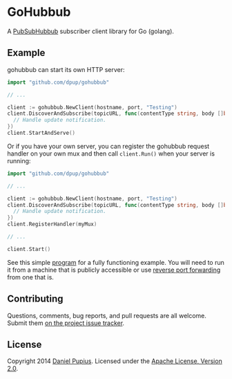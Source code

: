 GoHubbub
========

A [PubSubHubbub](https://pubsubhubbub.googlecode.com/) subscriber client library
for Go (golang).

Example
-------

gohubbub can start its own HTTP server:

```go
import "github.com/dpup/gohubbub"

// ...

client := gohubbub.NewClient(hostname, port, "Testing")
client.DiscoverAndSubscribe(topicURL, func(contentType string, body []byte) {
  // Handle update notification.
})
client.StartAndServe()
```

Or if you have your own server, you can register the gohubbub request handler on
your own mux and then call `client.Run()` when your server is running:

```go
import "github.com/dpup/gohubbub"

// ...

client := gohubbub.NewClient(hostname, port, "Testing")
client.DiscoverAndSubscribe(topicURL, func(contentType string, body []byte) {
  // Handle update notification.
})
client.RegisterHandler(myMux)

// ...

client.Start()

```

See this simple [program](./example/example.go) for a fully functioning example.
You will need to run it from a machine that is publicly accessible or use
[reverse port forwarding](https://medium.com/dev-tricks/220030f3c84a) from one
that is.


Contributing
------------
Questions, comments, bug reports, and pull requests are all welcome.  Submit
them [on the project issue tracker](https://github.com/dpup/gohubbub/issues/new).

License
-------
Copyright 2014 [Daniel Pupius](http://pupius.co.uk). Licensed under the
[Apache License, Version 2.0](http://www.apache.org/licenses/LICENSE-2.0).
